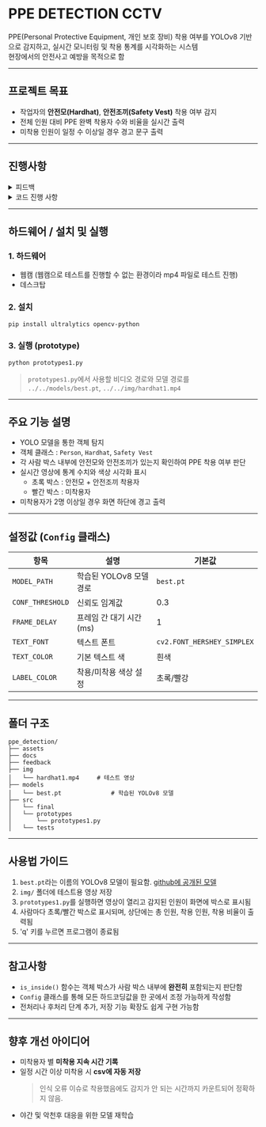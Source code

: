 # PPE DETECTION CCTV

PPE(Personal Protective Equipment, 개인 보호 장비) 착용 여부를 YOLOv8 기반으로 감지하고, 실시간 모니터링 및 착용 통계를 시각화하는 시스템   
현장에서의 안전사고 예방을 목적으로 함

---

## 프로젝트 목표

- 작업자의 **안전모(Hardhat)**, **안전조끼(Safety Vest)** 착용 여부 감지
- 전체 인원 대비 PPE 완벽 착용자 수와 비율을 실시간 출력
- 미착용 인원이 일정 수 이상일 경우 경고 문구 출력

---

## 진행사항
<details>
<summary>피드백</summary>

- [0814 - 피드백 진행](/feedback/0814.md)
- [0818 - 피드백 진행](/feedback/0818.md)
- [0819 - 피드백 진행](/feedback/0819.md)
- [0820 - 피드백 진행](/feedback.0820.md)

</details>

<details>
<summary>코드 진행 사항</summary>

- [0820 - Prototype 코드 작성](src/prototypes/prototypes1.py)

</details>

---

## 하드웨어 / 설치 및 실행

### 1. 하드웨어
- 웹캠 (웹캠으로 테스트를 진행할 수 없는 환경이라 mp4 파일로 테스트 진행)
- 데스크탑

### 2. 설치

```bash
pip install ultralytics opencv-python
```

### 3. 실행 (prototype)
```bash
python prototypes1.py
```

> `prototypes1.py`에서 사용할 비디오 경로와 모델 경로를 `../../models/best.pt`, `../../img/hardhat1.mp4`

---

## 주요 기능 설명

- YOLO 모델을 통한 객체 탐지
- 객체 클래스 : `Person`, `Hardhat`, `Safety Vest`
- 각 사람 박스 내부에 안전모와 안전조끼가 있는지 확인하여 PPE 착용 여부 판단
- 실시간 영상에 통계 수치와 색상 시각화 표시
  - 초록 박스 : 안전모 + 안전조끼 착용자
  - 빨간 박스 : 미착용자
- 미착용자가 2명 이상일 경우 화면 하단에 경고 출력

---

## 설정값 (`Config` 클래스)

| 항목 | 설명 | 기본값 |
|------|----------|-------|
| `MODEL_PATH` | 학습된 YOLOv8 모델 경로 | `best.pt` |
| `CONF_THRESHOLD` | 신뢰도 임계값 | 0.3 |
| `FRAME_DELAY` | 프레임 간 대기 시간 (ms) | 1 |
| `TEXT_FONT` | 텍스트 폰트 | `cv2.FONT_HERSHEY_SIMPLEX` |
| `TEXT_COLOR` | 기본 텍스트 색 | 흰색 |
| `LABEL_COLOR` | 착용/미착용 색상 설정 | 초록/빨강 |

---

## 폴더 구조

```
ppe_detection/
├── assets
├── docs
├── feedback
├── img
│   └── hardhat1.mp4     # 테스트 영상
├── models
│   └── best.pt              # 학습된 YOLOv8 모델
├── src
│   └── final
│   └── prototypes
│       └── prototypes1.py 
│   └── tests 
```

---

## 사용법 가이드

1. `best.pt`라는 이름의 YOLOv8 모델이 필요함. [github에 공개된 모델](https://github.com/snehilsanyal/Construction-Site-Safety-PPE-Detection/tree/main/models)
2. `img/` 폴더에 테스트용 영상 저장
3. `prototypes1.py`를 실행하면 영상이 열리고 감지된 인원이 화면에 박스로 표시됨
4. 사람마다 초록/빨간 박스로 표시되며, 상단에는 총 인원, 착용 인원, 착용 비율이 출력됨
5. 'q' 키를 누르면 프로그램이 종료됨

---

## 참고사항

- `is_inside()` 함수는 객체 박스가 사람 박스 내부에 **완전히** 포함되는지 판단함
- `Config` 클래스를 통해 모든 하드코딩값을 한 곳에서 조정 가능하게 작성함
- 전처리나 후처리 단계 추가, 저장 기능 확장도 쉽게 구현 가능함

---

## 향후 개선 아이디어

- 미착용자 별 **미착용 지속 시간 기록**
- 일정 시간 이상 미착용 시 **csv에 자동 저장**
    > 인식 오류 이슈로 착용했음에도 감지가 안 되는 시간까지 카운트되어 정확하지 않음.
- 야간 및 악천후 대응을 위한 모델 재학습